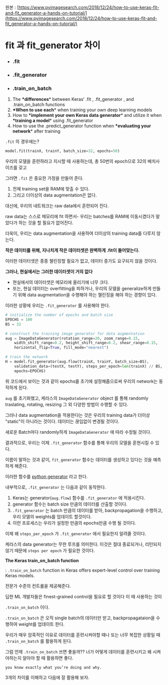 원본 : [https://www.pyimagesearch.com/2018/12/24/how-to-use-keras-fit-and-fit_generator-a-hands-on-tutorial/](https://www.pyimagesearch.com/2018/12/24/how-to-use-keras-fit-and-fit_generator-a-hands-on-tutorial/)

# fit 과 fit_generator 차이

- ### .fit

- ### .fit_generator

- ### .train_on_batch





1. The **\*differences*** between Keras’ .fit , .fit_generator , and .train_on_batch  functions
2. **\*When to use each*** when training your own deep learning models
3. How to **\*implement your own Keras data generator*** and utilize it when **\*training a model*** using .fit_generator
4. How to use the .predict_generator  function when **\*evaluating your network*** after training



`.fit` 의 경우에는?

```python
model.fit(trainX, trainY, batch_size=32, epochs=50)
```

우리의 모델을 훈련하라고 지시할 때 사용하는데, 총 50번의 epoch으로 32의 배치사이즈를 갖고

그러면 `.fit` 은 중요한 가정을 만들어 준다.

1. 전체 training set을 RAM에 맞출 수 있다.
2. 그리고 더이상의 data augmentation은 없다.

대신에, 우리의 네트워크는 raw data에서 훈련되어 진다.

raw data는 스스로 메모리에 fit 하면서- 우리는 batches를 RAM에 이동시켰다가 말았다가 하는 것을 할 필요가 없어진다.

더욱이, 우리는 data augmentation을 사용하여 더이상의 training data를 다루지 않는다.



**작은 데이터를 위해, 지나치게 작은 데이터셋은 완벽하게 .fit이 들어맞는다.**

이러한 데이터셋은 종종 첼린징할 필요가 없고, 데이터 증가도 요구되지 않을 것이다.

**그러나, 현실에서는 그러한 데이터셋이 거의 없다**

- 현실에서의 데이터셋은 메모리에 올리기에 너무 크다.
- 또는, 현실 데이터는 overfitting을 피하거나, 우리의 모델을 generalize하게 만들기 위해 data augmentation을 수행해야 하는 첼린징을 해야 하는 경향이 있다.

이러한 상황에 우리는 `.fit_generator` 를 사용해야 한다.



```python
# initialize the number of epochs and batch size
EPOCHS = 100
BS = 32
 
# construct the training image generator for data augmentation
aug = ImageDataGenerator(rotation_range=20, zoom_range=0.15,
	width_shift_range=0.2, height_shift_range=0.2, shear_range=0.15,
	horizontal_flip=True, fill_mode="nearest")
 
# train the network
H = model.fit_generator(aug.flow(trainX, trainY, batch_size=BS),
	validation_data=(testX, testY), steps_per_epoch=len(trainX) // BS,
	epochs=EPOCHS)
```

위 코드에서 보이는 것과 같이 epochs를 초기에 설정해줌으로써 우리의 network는 동작하게 된다.



`aug` 를 초기화했고, 케라스의 `ImageDataGenerator` object 를 통해 randomly traslating, rotating, resizing 그 외 다양한 방법이 수행할 수 있다.



그러나 data augmentation을 적용한다는 것은 우리의 training data가 더이상 "static"이 아니라는 것이다. 데이터는 끊임없이 변경될 것이다.

새로운 Batch마다 randomly하게 `ImageDataGenerator` 에 따라 수정될 것이다.

결과적으로, 우리는 이제 `.fit_generator` 함수를 통해 우리의 모델을 훈현시킬 수 있다.

이름이 말하는 것과 같이, `fit_generator` 함수는 데이터를 생성하고 있다는 것을 예측하게 해준다. 

이러한 함수를 [python generator](https://wiki.python.org/moin/Generators) 라고 한다. 

내부적으로, `.fit_generator` 는 다음과 같이 동작한다.

1. Keras는 generator(`aug.flow`) 함수를 `.fit_generator`  에 적용시킨다.
2. generator 함수는 batch size 만큼의 데이터를 산출할 것이다.
3. `.fit_generator`  는 batch 만큼의 데이터를 받아, backpropagation을 수행하고, 우리 모델의 weights를 업데이트 할것이다.
4. 이런 프로세스는 우리가 설정한 만큼의 epochs만큼 수행 될 것이다.

이제 왜 `steps_per_epoch`  가 `.fit_generator` 에서 필요한지 알려줄 것이다.

케라스의 data generator는 무한 루프를 의미한다. 이것은 절대 종료되거나, 리턴되지 않기 때문에 `steps per epoch`  가 필요한 것이다.

**The Keras train_on_batch function**

:  `.train_on_batch` function in Keras offers expert-level control over training Keras models.

전문가 수준의 컨트롤을 제공해준다.

딥한 ML 개발자들은 finest-grained control을 필요로 할 것이다 이 때 사용하는 것이

`.train_on_batch` 이다.

`.train_on_batch` 은 오직 single batch의 데이터만 받고, backpropagataion을 수행하여 weight를 업데이트 한다.



우리가 매우 암흑적인 이유로 데이터를 훈련시켜야할 때나 또는 너무 복잡한 상황일 때 `.train_on_batch`  를 활용하게 된다.

그럼 언제 `.train_on_batch` 쓰면 좋을까?? 너가 어떻게 데이터를 훈련시키고 왜 시켜야하는지 알아야 할 때 활용하면 좋다.

`you know exactly what you’re doing and why.`

3개의 차이를 이해하고 다음에 잘 활용해 보자.